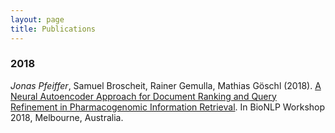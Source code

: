 ```yaml
---
layout: page
title: Publications
---
```


### 2018

*Jonas Pfeiffer*, Samuel Broscheit, Rainer Gemulla, Mathias Göschl (2018). [A Neural Autoencoder Approach for Document Ranking and Query Refinement in Pharmacogenomic Information Retrieval](https://www.aclweb.org/anthology/W18-2310). In BioNLP Workshop 2018, Melbourne, Australia. 

